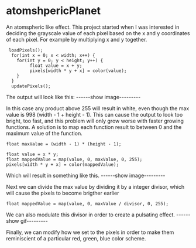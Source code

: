 # atomshpericPlanet


An atomspheric like effect. This project started when I was interested in deciding the grayscale value of each pixel based on the x and y coordinates of each pixel. For example by multiplying x and y together. 
```processing 
 loadPixels();
  for(int x = 0; x < width; x++) {
    for(int y = 0; y < height; y++) {
         float value = x + y;
         pixels[width * y + x] = color(value);
    }
  }
  updatePixels();
```

The output will look like this:
------show image---------


In this case any product above 255 will result in white, even though the max value is 998 (width - 1 + height - 1). This can cause the output to look too bright, too fast, and this problem will only grow worse with faster growing functions. A solution is to map each function result to between 0 and the maximum value of the function.
```processing 
float maxValue = (width - 1) * (height - 1);
```
```processing 
float value = x * y;
float mappedValue = map(value, 0, maxValue, 0, 255);
pixels[width * y + x] = color(mappedValue);
```


Which will result in something like this. 
------show image---------

Next we can divide the max value by dividing it by a integer divisor, which will cause the pixels to become brigther earlier
```processing
float mappedValue = map(value, 0, maxValue / divisor, 0, 255);
```
We can also modulate this divisor in order to create a pulsating effect. 
------show gif---------

Finally, we can modify how we set to the pixels in order to make them reminiscient of a particular red, green, blue color scheme. 
